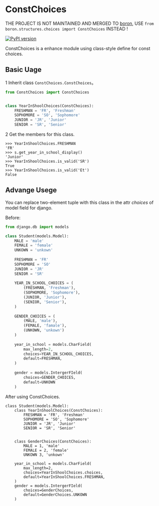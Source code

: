 # ConstChoices


THE PROJECT IS NOT MAINTAINED AND MERGED TO [boron](https://pypi.python.org/pypi/boron), USE `from boron.structures.choices import ConstChoices` INSTEAD !


[![PyPI version](https://badge.fury.io/py/ConstChoices.svg)](https://badge.fury.io/py/ConstChoices)

ConstChoices is a enhance module using class-style define for const choices.

## Basic Uage

1 Inherit class `ConstChoices.ConstChoices`。

```python
from ConstChoices import ConstChoices


class YearInShoolChoices(ConstChoices):
    FRESHMAN = 'FR', 'Freshman'
    SOPHOMORE = 'SO', 'Sophomore'
    JUNIOR = 'JR', 'Junior'
    SENIOR = 'SR', 'Senior'

```

2 Get the members for this class.

```
>>> YearInShoolChoices.FRESHMAN
'FR'
>>> s.get_year_in_school_display()
'Junior'
>>> YearInShoolChoices.is_valid('SR')
True
>>> YearInShoolChoices.is_valid('Et')
False
```

## Advange Usege

You can replace two-element tuple with this class in the attr *choices* of model field for django.

Before:

```python
from django.db import models

class Student(models.Model):
    MALE = 'male'
    FEMALE = 'female'
    UNKOWN = 'unkown'
    
    FRESHMAN = 'FR'
    SOPHOMORE = 'SO'
    JUNIOR = 'JR'
    SENIOR = 'SR'
    
    YEAR_IN_SCHOOL_CHOICES = (
        (FRESHMAN, 'Freshman'),
        (SOPHOMORE, 'Sophomore'),
        (JUNIOR, 'Junior'),
        (SENIOR, 'Senior'),
    )
    
    GENDER_CHOICES = (
        (MALE, 'male'),
        (FEMALE, 'famale'),
        (UNKOWN, 'unkown')
    )
    
    year_in_school = models.CharField(
        max_length=2,
        choices=YEAR_IN_SCHOOL_CHOICES,
        default=FRESHMAN,
    )
    
    gender = models.IntergerFIeld(
        choices=GENDER_CHOICES,
        default=UNKOWN
    )

```

After using ConstChoices.

```
class Student(models.Model):
    class YearInShoolChoices(ConstChoices):
        FRESHMAN = 'FR', 'Freshman'
        SOPHOMORE = 'SO', 'Sophomore'
        JUNIOR = 'JR', 'Junior'
        SENIOR = 'SR', 'Senior'
    
    
    class GenderChoices(ConstChoices):
        MALE = 1, 'male'
        FEMALE = 2, 'female'
        UNKOWN 3, 'unkown'

    year_in_school = models.CharField(
        max_length=2,
        choices=YearInShoolChoices.choices,
        default=YearInShoolChoices.FRESHMAN,
    )
    gender = models.IntergerFIeld(
        choices=GenderChoices,
        default=GenderChoices.UNKOWN
    )
```
